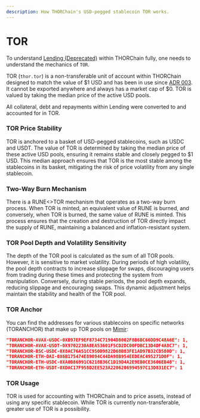 ```yaml
---
description: How THORChain's USD-pegged stablecoin TOR works.
---
```


# TOR

To understand [Lending (Deprecated)](../archived/lending.md) within THORChain fully, one needs to understand the mechanics of `TOR`.

TOR (`thor.tor`) is a non-transferable unit of account within THORChain designed to match the value of $1 USD and has been in use since [ADR 003](https://dev.thorchain.org/architecture/adr-003-flooredoutboundfee.html). It cannot be exported anywhere and always has a market cap of $0. TOR is valued by taking the median price of the active USD pools.

All collateral, debt and repayments within Lending were converted to and accounted for in TOR.

### TOR Price Stability

TOR is anchored to a basket of USD-pegged stablecoins, such as USDC and USDT. The value of TOR is determined by taking the median price of these active USD pools, ensuring it remains stable and closely pegged to $1 USD. This median approach ensures that TOR is the most stable among the stablecoins in its basket, mitigating the risk of price volatility from any single stablecoin.

### Two-Way Burn Mechanism

There is a RUNE<>TOR mechanism that operates as a two-way burn process. When TOR is minted, an equivalent value of RUNE is burned, and conversely, when TOR is burned, the same value of RUNE is minted. This process ensures that the creation and destruction of TOR directly impact the supply of RUNE, maintaining a balanced and inflation-resistant system.

### TOR Pool Depth and Volatility Sensitivity

The depth of the TOR pool is calculated as the sum of all TOR pools. However, it is sensitive to market volatility. During periods of high volatility, the pool depth contracts to increase slippage for swaps, discouraging users from trading during these times and protecting the system from manipulation. Conversely, during stable periods, the pool depth expands, reducing slippage and encouraging swaps. This dynamic adjustment helps maintain the stability and health of the TOR pool.

### TOR Anchor

You can find the addresses for various stablecoins on specific networks (TORANCHOR) that make up TOR pools on [Mimir](https://thornode.ninerealms.com/thorchain/mimir):

```json
"TORANCHOR-AVAX-USDC-0XB97EF9EF8734C71904D8002F8B6BC66DD9C48A6E": 1,
"TORANCHOR-AVAX-USDT-0X9702230A8EA53601F5CD2DC00FDBC13D4DF4A8C7": 1,
"TORANCHOR-BSC-USDC-0X8AC76A51CC950D9822D68B83FE1AD97B32CD580D": 1,
"TORANCHOR-ETH-DAI-0X6B175474E89094C44DA98B954EEDEAC495271D0F": 1,
"TORANCHOR-ETH-USDC-0XA0B86991C6218B36C1D19D4A2E9EB0CE3606EB48": 1,
"TORANCHOR-ETH-USDT-0XDAC17F958D2EE523A2206206994597C13D831EC7": 1
```

### TOR Usage

TOR is used for accounting with THORChain and to price assets, instead of using any specific stablecoin. While TOR is currently non-transferable, greater use of TOR is a possibility.

####
